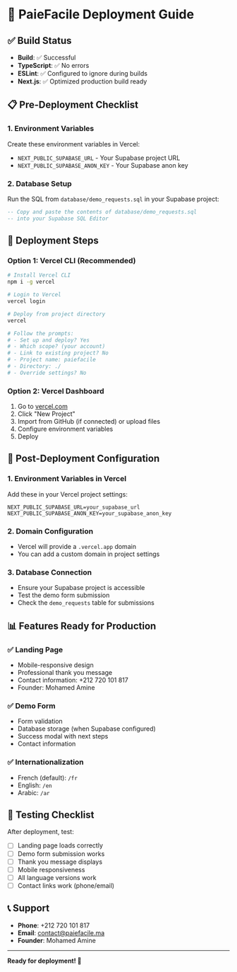 # 🚀 PaieFacile Deployment Guide

## ✅ Build Status
- **Build**: ✅ Successful
- **TypeScript**: ✅ No errors
- **ESLint**: ✅ Configured to ignore during builds
- **Next.js**: ✅ Optimized production build ready

## 📋 Pre-Deployment Checklist

### 1. **Environment Variables**
Create these environment variables in Vercel:
- `NEXT_PUBLIC_SUPABASE_URL` - Your Supabase project URL
- `NEXT_PUBLIC_SUPABASE_ANON_KEY` - Your Supabase anon key

### 2. **Database Setup**
Run the SQL from `database/demo_requests.sql` in your Supabase project:
```sql
-- Copy and paste the contents of database/demo_requests.sql
-- into your Supabase SQL Editor
```

## 🚀 Deployment Steps

### Option 1: Vercel CLI (Recommended)
```bash
# Install Vercel CLI
npm i -g vercel

# Login to Vercel
vercel login

# Deploy from project directory
vercel

# Follow the prompts:
# - Set up and deploy? Yes
# - Which scope? (your account)
# - Link to existing project? No
# - Project name: paiefacile
# - Directory: ./
# - Override settings? No
```

### Option 2: Vercel Dashboard
1. Go to [vercel.com](https://vercel.com)
2. Click "New Project"
3. Import from GitHub (if connected) or upload files
4. Configure environment variables
5. Deploy

## 🔧 Post-Deployment Configuration

### 1. **Environment Variables in Vercel**
Add these in your Vercel project settings:
```
NEXT_PUBLIC_SUPABASE_URL=your_supabase_url
NEXT_PUBLIC_SUPABASE_ANON_KEY=your_supabase_anon_key
```

### 2. **Domain Configuration**
- Vercel will provide a `.vercel.app` domain
- You can add a custom domain in project settings

### 3. **Database Connection**
- Ensure your Supabase project is accessible
- Test the demo form submission
- Check the `demo_requests` table for submissions

## 📊 Features Ready for Production

### ✅ **Landing Page**
- Mobile-responsive design
- Professional thank you message
- Contact information: +212 720 101 817
- Founder: Mohamed Amine

### ✅ **Demo Form**
- Form validation
- Database storage (when Supabase configured)
- Success modal with next steps
- Contact information

### ✅ **Internationalization**
- French (default): `/fr`
- English: `/en`
- Arabic: `/ar`

## 🎯 **Testing Checklist**

After deployment, test:
- [ ] Landing page loads correctly
- [ ] Demo form submission works
- [ ] Thank you message displays
- [ ] Mobile responsiveness
- [ ] All language versions work
- [ ] Contact links work (phone/email)

## 📞 **Support**
- **Phone**: +212 720 101 817
- **Email**: contact@paiefacile.ma
- **Founder**: Mohamed Amine

---
**Ready for deployment! 🚀**
